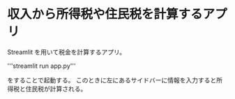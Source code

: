 # 収入から所得税や住民税を計算するアプリ
Streamlit を用いて税金を計算するアプリ。

'''streamlit run app.py'''

をすることで起動する。
このときに左にあるサイドバーに情報を入力すると所得税と住民税が計算される。
